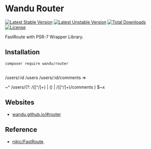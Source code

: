 Wandu Router
===

[![Latest Stable Version](https://poser.pugx.org/wandu/router/v/stable.svg)](https://packagist.org/packages/wandu/router)
[![Latest Unstable Version](https://poser.pugx.org/wandu/router/v/unstable.svg)](https://packagist.org/packages/wandu/router)
[![Total Downloads](https://poser.pugx.org/wandu/router/downloads.svg)](https://packagist.org/packages/wandu/router)
[![License](https://poser.pugx.org/wandu/router/license.svg)](https://packagist.org/packages/wandu/router)

FastRoute with PSR-7 Wrapper Library.

## Installation

```bash
composer require wandu/router
```

##

/users/:id
/users
/users/:id/comments
=> 

~^
    /users/(?:
        /([^/]+)
      | ()
      | /([^/]+)/comments
    )
$~x

## Websites

- [wandu.github.io/#router](https://wandu.github.io/#router)

## Reference

 - [nikic/FastRoute](https://github.com/nikic/FastRoute).
